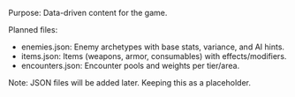 Purpose: Data-driven content for the game.

Planned files:
- enemies.json: Enemy archetypes with base stats, variance, and AI hints.
- items.json: Items (weapons, armor, consumables) with effects/modifiers.
- encounters.json: Encounter pools and weights per tier/area.

Note: JSON files will be added later. Keeping this as a placeholder.

